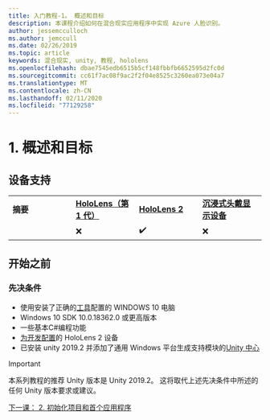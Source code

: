 ```yaml
---
title: 入门教程-1。 概述和目标
description: 本课程介绍如何在混合现实应用程序中实现 Azure 人脸识别。
author: jessemcculloch
ms.author: jemccull
ms.date: 02/26/2019
ms.topic: article
keywords: 混合现实, unity, 教程, hololens
ms.openlocfilehash: dbae7545edb6515b5cf148fbbfb6652595d2fc0d
ms.sourcegitcommit: cc61f7ac08f9ac2f2f04e8525c3260ea073e04a7
ms.translationtype: MT
ms.contentlocale: zh-CN
ms.lasthandoff: 02/11/2020
ms.locfileid: "77129258"
---
```

# <a name="1-overview-and-objectives"></a>1. 概述和目标

## <a name="device-support"></a>设备支持

<table>
    <colgroup>
    <col width="25%" />
    <col width="25%" />
    <col width="25%" />
    <col width="25%" />
    </colgroup>
    <tr>
        <td><strong>摘要</strong></td>
        <td><a href="hololens-hardware-details.md"><strong>HoloLens（第 1 代）</strong></a></td>
        <td><a href="https://www.microsoft.com//hololens/hardware"><strong>HoloLens 2</strong></a></td>
        <td><a href="immersive-headset-hardware-details.md"><strong>沉浸式头戴显示设备</strong></a></td>
    </tr>
     <tr>
        <td></td>
        <td>❌</td>
        <td>✔️</td>
        <td>❌</td>
    </tr>
</table>

## <a name="before-you-start"></a>开始之前

### <a name="prerequisites"></a>先决条件

* 使用安装了正确的[工具](install-the-tools.md)配置的 WINDOWS 10 电脑
* Windows 10 SDK 10.0.18362.0 或更高版本
* 一些基本C#编程功能
* [为开发配置](using-visual-studio.md#enabling-developer-mode)的 HoloLens 2 设备
* 已安装 unity 2019.2 并添加了通用 Windows 平台生成支持模块的<a href="https://docs.unity3d.com/Manual/GettingStartedInstallingHub.html" target="_blank">Unity 中心</a>

> [!IMPORTANT]
> 本系列教程的推荐 Unity 版本是 Unity 2019.2。 这将取代上述先决条件中所述的任何 Unity 版本要求或建议。

[下一课： 2. 初始化项目和首个应用程序](mrlearning-base-ch1.md)
